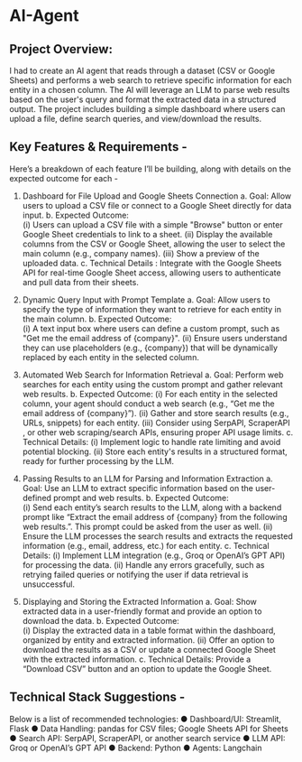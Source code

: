 # AI-Agent

## Project Overview:

I had to create an AI agent that reads through a dataset (CSV or Google Sheets) and performs a web search to retrieve specific information for each entity in a chosen column. The AI will leverage an LLM to parse web results based on the user's query and format the extracted data in a structured output. The project includes building a simple dashboard where users can upload a file, define search queries, and view/download the results. 

## Key Features & Requirements -
Here’s a breakdown of each feature I’ll be building, along with details on the expected outcome for each -

1. Dashboard for File Upload and Google Sheets Connection 
        a. Goal:  Allow users to upload a CSV file or connect to a Google Sheet directly for data input. 
	b. Expected Outcome:  
                 (i) Users can upload a CSV file with a simple "Browse" button or enter Google Sheet credentials to link to a sheet. 
                 (ii) Display the available columns from the CSV or Google Sheet, allowing the user to select the main column (e.g., company names). 
                 (iii) Show a preview of the uploaded data. 
        c. Technical Details : Integrate with the Google Sheets API for real-time Google Sheet access, allowing users to authenticate and pull data from their sheets. 

2. Dynamic Query Input with Prompt Template 
	a. Goal:  Allow users to specify the type of information they want to retrieve for each entity in the main column. 
	b. Expected Outcome:  
	         (i) A text input box where users can define a custom prompt, such as "Get me the email address of {company}". 
                 (ii) Ensure users understand they can use placeholders (e.g., {company}) that will be dynamically replaced by each entity in the selected column. 

3. Automated Web Search for Information Retrieval 
	a. Goal: Perform web searches for each entity using the custom prompt and gather relevant web results. 
	b. Expected Outcome: 
	          (i) For each entity in the selected column, your agent should conduct a web search (e.g., “Get me the email address of {company}”). 
                  (ii) Gather and store search results (e.g., URLs, snippets) for each entity. 
                  (iii) Consider using SerpAPI, ScraperAPI , or other web scraping/search APIs, ensuring proper API usage limits. 
	c. Technical Details: 
	           (i) Implement logic to handle rate limiting and avoid potential blocking. 
                   (ii) Store each entity's results in a structured format, ready for further processing by the LLM. 

4. Passing Results to an LLM for Parsing and Information Extraction 
	a. Goal:  Use an LLM to extract specific information based on the user-defined prompt and web results. 
	b. Expected Outcome:  
	         (i) Send each entity’s search results to the LLM, along with a backend prompt like “Extract the email address of {company} from the following web results.”. This prompt could be asked from the user as well. 
                 (ii) Ensure the LLM processes the search results and extracts the requested information (e.g., email, address, etc.) for each entity. 
	c. Technical Details: 
	          (i) Implement LLM integration (e.g., Groq or OpenAI’s GPT API) for processing the data.
                  (ii) Handle any errors gracefully, such as retrying failed queries or notifying the user if data retrieval is unsuccessful. 

5. Displaying and Storing the Extracted Information 
	a. Goal:  Show extracted data in a user-friendly format and provide an option to download the data. 
	b. Expected Outcome:  
	         (i) Display the extracted data in a table format within the dashboard, organized by entity and extracted information. 
                 (ii) Offer an option to download the results as a CSV or update a connected Google Sheet with the extracted information. 
	c. Technical Details: Provide a “Download CSV” button and an option to update the Google Sheet.  

## Technical Stack Suggestions -
Below is a list of recommended technologies: 
●	Dashboard/UI: Streamlit, Flask
●	Data Handling: pandas for CSV files; Google Sheets API for Sheets
●	Search API: SerpAPI, ScraperAPI, or another search service
●	LLM API: Groq or OpenAI’s GPT API
●	Backend: Python
●	Agents: Langchain
